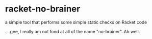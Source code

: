 racket-no-brainer
=================

a simple tool that performs some simple static checks on Racket code

... gee, I really am not fond at all of the name "no-brainer". Ah well.
